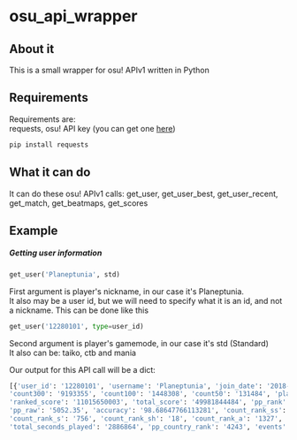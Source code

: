 # osu_api_wrapper
## About it
This is a small wrapper for osu! APIv1 written in Python

## Requirements
Requirements are:  
requests, osu! API key (you can get one [here](https://osu.ppy.sh/p/api))
```python
pip install requests
```

## What it can do
It can do these osu! APIv1 calls:
get_user,
get_user_best,
get_user_recent,
get_match,
get_beatmaps,
get_scores

## Example
##### Getting user information
```python
get_user('Planeptunia', std)
```
First argument is player's nickname, in our case it's Planeptunia.  
It also may be a user id, but we will need to specify what it is an id, and not a nickname. This can be done like this
```python
get_user('12280101', type=user_id)
```
Second argument is player's gamemode, in our case it's std (Standard)  
It also can be: taiko, ctb and mania  


Our output for this API call will be a dict:
```python
[{'user_id': '12280101', 'username': 'Planeptunia', 'join_date': '2018-05-16 16:14:50',
'count300': '9193355', 'count100': '1448308', 'count50': '131484', 'playcount': '41311',
'ranked_score': '11015650003', 'total_score': '49981844484', 'pp_rank': '55119', 'level': '100.231',
'pp_raw': '5052.35', 'accuracy': '98.68647766113281', 'count_rank_ss': '65', 'count_rank_ssh': '2',
'count_rank_s': '756', 'count_rank_sh': '18', 'count_rank_a': '1327', 'country': 'RU',
'total_seconds_played': '2886864', 'pp_country_rank': '4243', 'events': []}]
```
